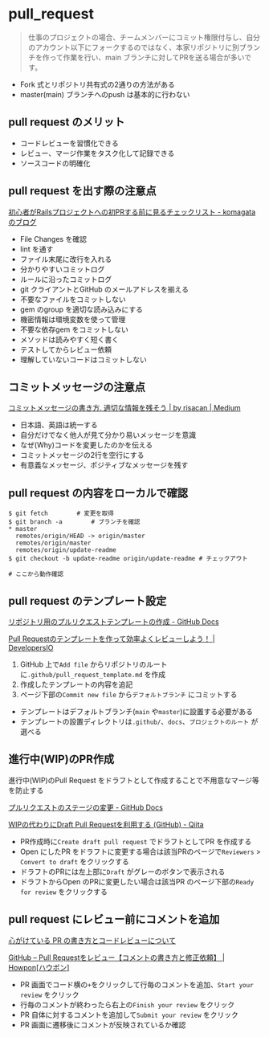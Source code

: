 # pull_request

> 仕事のプロジェクトの場合、チームメンバーにコミット権限付与し、自分のアカウント以下にフォークするのではなく、本家リポジトリに別ブランチを作って作業を行い、main ブランチに対してPRを送る場合が多いです。

* Fork 式とリポジトリ共有式の2通りの方法がある
* master(main) ブランチへのpush は基本的に行わない

## pull request のメリット

* コードレビューを習慣化できる
* レビュー、マージ作業をタスク化して記録できる
* ソースコードの明確化

## pull request を出す際の注意点

[初心者がRailsプロジェクトへの初PRする前に見るチェックリスト \- komagataのブログ](https://docs.komagata.org/5676)

* File Changes を確認
* lint を通す
* ファイル末尾に改行を入れる
* 分かりやすいコミットログ
* ルールに沿ったコミットログ
* git クライアントとGitHub のメールアドレスを揃える
* 不要なファイルをコミットしない
* gem のgroup を適切な読み込みにする
* 機密情報は環境変数を使って管理
* 不要な依存gem をコミットしない
* メソッドは読みやすく短く書く
* テストしてからレビュー依頼
* 理解していないコードはコミットしない

## コミットメッセージの注意点

[コミットメッセージの書き方\. 適切な情報を残そう \| by risacan \| Medium](https://medium.com/@risacan/%E3%82%B3%E3%83%9F%E3%83%83%E3%83%88%E3%83%A1%E3%83%83%E3%82%BB%E3%83%BC%E3%82%B8%E3%81%AE%E6%9B%B8%E3%81%8D%E6%96%B9-64aeadd92057)

* 日本語、英語は統一する
* 自分だけでなく他人が見て分かり易いメッセージを意識
* なぜ(Why)コードを変更したのかを伝える
* コミットメッセージの2行を空行にする
* 有意義なメッセージ、ポジティブなメッセージを残す

## pull request の内容をローカルで確認

```
$ git fetch        # 変更を取得
$ git branch -a        # ブランチを確認
* master
  remotes/origin/HEAD -> origin/master
  remotes/origin/master
  remotes/origin/update-readme
$ git checkout -b update-readme origin/update-readme # チェックアウト

# ここから動作確認
```

## pull request のテンプレート設定

[リポジトリ用のプルリクエストテンプレートの作成 \- GitHub Docs](https://docs.github.com/ja/communities/using-templates-to-encourage-useful-issues-and-pull-requests/creating-a-pull-request-template-for-your-repository)

[Pull Requestのテンプレートを作って効率よくレビューしよう！ \| DevelopersIO](https://dev.classmethod.jp/articles/pull-request-template/)

1. GitHub 上で`Add file` からリポジトリのルートに`.github/pull_request_template.md` を作成
2. 作成したテンプレートの内容を追記
3. ページ下部の`Commit new file` から`デフォルトブランチ` にコミットする

* テンプレートはデフォルトブランチ(`main` や`master`)に設置する必要がある
* テンプレートの設置ディレクトリは`.github/`、`docs`、`プロジェクトのルート` が選べる

## 進行中(WIP)のPR作成

進行中(WIP)のPull Request をドラフトとして作成することで不用意なマージ等を防止する

[プルリクエストのステージの変更 \- GitHub Docs](https://docs.github.com/ja/pull-requests/collaborating-with-pull-requests/proposing-changes-to-your-work-with-pull-requests/changing-the-stage-of-a-pull-request)

[WIPの代わりにDraft Pull Requestを利用する \(GitHub\) \- Qiita](https://qiita.com/tatane616/items/13da1b6797a7b871ad58)

* PR作成時に`Create draft pull request` でドラフトとしてPR を作成する
* Open にしたPR をドラフトに変更する場合は該当PRのページで`Reviewers` > `Convert to draft` をクリックする
* ドラフトのPRには左上部に`Draft` がグレーのボタンで表示される
* ドラフトからOpen のPRに変更したい場合は該当PR のページ下部の`Ready for review` をクリックする

## pull request にレビュー前にコメントを追加

[心がけている PR の書き方とコードレビューについて](https://zenn.dev/ckona/articles/my-codereview)

[GitHub – Pull Requestをレビュー【コメントの書き方と修正依頼】 \| Howpon\[ハウポン\]](https://howpon.com/6351)

* PR 画面でコード横の`+`をクリックして行毎のコメントを追加、`Start your review` をクリック
* 行毎のコメントが終わったら右上の`Finish your review` をクリック
* PR 自体に対するコメントを追加して`Submit your review` をクリック
* PR 画面に遷移後にコメントが反映されているか確認
